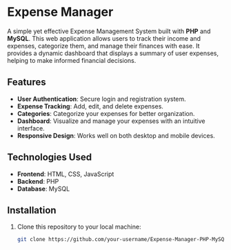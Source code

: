 # Expense Manager

A simple yet effective Expense Management System built with **PHP** and **MySQL**. This web application allows users to track their income and expenses, categorize them, and manage their finances with ease. It provides a dynamic dashboard that displays a summary of user expenses, helping to make informed financial decisions.

## Features

- **User Authentication**: Secure login and registration system.
- **Expense Tracking**: Add, edit, and delete expenses.
- **Categories**: Categorize your expenses for better organization.
- **Dashboard**: Visualize and manage your expenses with an intuitive interface.
- **Responsive Design**: Works well on both desktop and mobile devices.

## Technologies Used

- **Frontend**: HTML, CSS, JavaScript
- **Backend**: PHP
- **Database**: MySQL

## Installation

1. Clone this repository to your local machine:
   ```bash
   git clone https://github.com/your-username/Expense-Manager-PHP-MySQL.git
   
